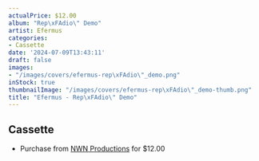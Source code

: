```yaml
---
actualPrice: $12.00
album: "Rep\xFAdio\" Demo"
artist: Efermus
categories:
- Cassette
date: '2024-07-09T13:43:11'
draft: false
images:
- "/images/covers/efermus-rep\xFAdio\"_demo.png"
inStock: true
thumbnailImage: "/images/covers/efermus-rep\xFAdio\"_demo-thumb.png"
title: "Efermus - Rep\xFAdio\" Demo"
---
```


## Cassette
* Purchase from [NWN Productions](http://shop.nwnprod.com/index.php?route=product/product&path=73&product_id=27312&sort=pd.name&order=ASC) for $12.00
